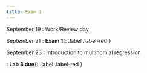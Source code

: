 ```yaml
---
title: Exam 1
---
```


September 19
: Work/Review day

September 21
: **Exam 1**{: .label .label-red }


September 23
: Introduction to multinomial regression

: **Lab 3 due**{: .label .label-red }